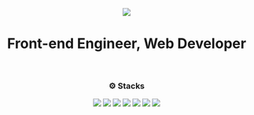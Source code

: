 
<div align="center">
<img src="https://capsule-render.vercel.app/api?type=waving&color=auto&height=300&section=header&text=yookeunbyul&fontSize=90" />
  
# Front-end Engineer, Web Developer

  
&nbsp;  
  

### ⚙️ Stacks
  
<img src="https://img.shields.io/badge/HTML-E34F26?style=for-the-badge&logo=HTML5&logoColor=white"/> <img src="https://img.shields.io/badge/CSS-1572B6?style=for-the-badge&logo=CSS3&logoColor=white"/> <img src="https://img.shields.io/badge/JavaScript-F7DF1E?style=for-the-badge&logo=JavaScript&logoColor=white"/> <img src="https://img.shields.io/badge/typescript-3178C6?style=for-the-badge&logo=TypeScript&logoColor=white"> <img src="https://img.shields.io/badge/React-61DAFB?style=for-the-badge&logo=React&logoColor=white"/> <img src="https://img.shields.io/badge/ReactNative-61DAFB?style=for-the-badge&logo=React&logoColor=white"/> <img src="https://img.shields.io/badge/GitHub-181717?style=for-the-badge&logo=GitHub&logoColor=white"/>

</div>

